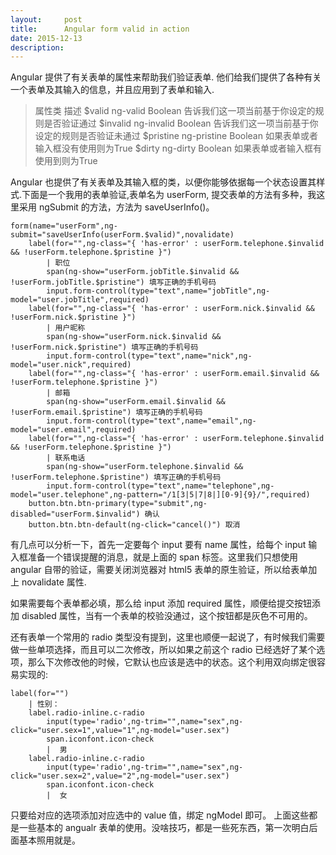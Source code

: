 ```yaml
---
layout:     post
title:      Angular form valid in action
date: 2015-12-13
description:
---
```


Angular 提供了有关表单的属性来帮助我们验证表单. 他们给我们提供了各种有关一个表单及其输入的信息，并且应用到了表单和输入.
>属性类	      描述
$valid	    ng-valid	Boolean 告诉我们这一项当前基于你设定的规则是否验证通过
$invalid	ng-invalid	Boolean 告诉我们这一项当前基于你设定的规则是否验证未通过
$pristine	ng-pristine	Boolean 如果表单或者输入框没有使用则为True
$dirty	    ng-dirty	Boolean 如果表单或者输入框有使用到则为True

Angular 也提供了有关表单及其输入框的类，以便你能够依据每一个状态设置其样式.下面是一个我用的表单验证,表单名为 userForm, 提交表单的方法有多种，我这里采用 ngSubmit 的方法，方法为 saveUserInfo()。

```jade
form(name="userForm",ng-submit="saveUserInfo(userForm.$valid)",novalidate)
    label(for="",ng-class="{ 'has-error' : userForm.telephone.$invalid && !userForm.telephone.$pristine }")
        | 职位
        span(ng-show="userForm.jobTitle.$invalid && !userForm.jobTitle.$pristine") 填写正确的手机号码
        input.form-control(type="text",name="jobTitle",ng-model="user.jobTitle",required)
    label(for="",ng-class="{ 'has-error' : userForm.nick.$invalid && !userForm.nick.$pristine }")
        | 用户昵称
        span(ng-show="userForm.nick.$invalid && !userForm.nick.$pristine") 填写正确的手机号码
        input.form-control(type="text",name="nick",ng-model="user.nick",required)
    label(for="",ng-class="{ 'has-error' : userForm.email.$invalid && !userForm.telephone.$pristine }")
        | 邮箱
        span(ng-show="userForm.email.$invalid && !userForm.email.$pristine") 填写正确的手机号码
        input.form-control(type="text",name="email",ng-model="user.email",required)
    label(for="",ng-class="{ 'has-error' : userForm.telephone.$invalid && !userForm.telephone.$pristine }")
        | 联系电话
        span(ng-show="userForm.telephone.$invalid && !userForm.telephone.$pristine") 填写正确的手机号码
        input.form-control(type="text",name="telephone",ng-model="user.telephone",ng-pattern="/1[3|5|7|8|][0-9]{9}/",required)
    button.btn.btn-primary(type="submit",ng-disabled="userForm.$invalid") 确认
    button.btn.btn-default(ng-click="cancel()") 取消
```
有几点可以分析一下，首先一定要每个 input 要有 name 属性，给每个 input 输入框准备一个错误提醒的消息，就是上面的 span 标签。这里我们只想使用 angular 自带的验证，需要关闭浏览器对 html5 表单的原生验证，所以给表单加上 novalidate 属性.

如果需要每个表单都必填，那么给 input 添加 required 属性，顺便给提交按钮添加  disabled 属性，当有一个表单的校验没通过，这个按钮都是灰色不可用的。

还有表单一个常用的 radio 类型没有提到，这里也顺便一起说了，有时候我们需要做一些单项选择，而且可以二次修改，所以如果之前这个 radio 已经选好了某个选项，那么下次修改他的时候，它默认也应该是选中的状态。这个利用双向绑定很容易实现的:
```jade
label(for="")
    | 性别：
    label.radio-inline.c-radio
        input(type='radio',ng-trim="",name="sex",ng-click="user.sex=1",value="1",ng-model="user.sex")
        span.iconfont.icon-check
        |  男
    label.radio-inline.c-radio
        input(type='radio',ng-trim="",name="sex",ng-click="user.sex=2",value="2",ng-model="user.sex")
        span.iconfont.icon-check
        |  女
```
只要给对应的选项添加对应选中的 value 值，绑定 ngModel 即可。
上面这些都是一些基本的 angualr 表单的使用。没啥技巧，都是一些死东西，第一次明白后面基本照用就是。
